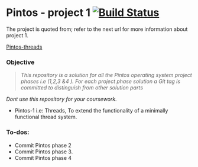 # Pintos - project 1 [![Build Status](https://travis-ci.com/Ziyadelbanna/Pintos-1.svg?branch=master)](https://travis-ci.com/Ziyadelbanna/Pintos-1)

The project is quoted from; refer to the next url for more information about project 1.

[Pintos-threads](http://web.stanford.edu/class/cs140/projects/pintos/pintos_1.html#SEC15)

### Objective

>_This repository is a solution for all the Pintos operating system project phases i.e (1,2,3 &4 ). For each project phase solution a Git tag is committed to distinguish from other solution parts_

_Dont use this repository for your coursework._

* Pintos-1 i.e: Threads, To extend the functionality of a minimally functional thread system.


### To-dos:
* Commit Pintos phase 2
* Commit Pintos phase 3.
* Commit Pintos phase 4
